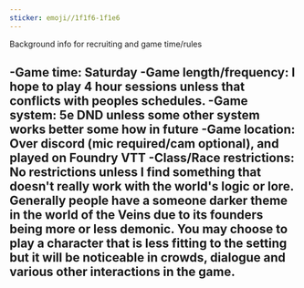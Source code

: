 ```yaml
---
sticker: emoji//1f1f6-1f1e6
---
```

Background info for recruiting and game time/rules

-Game time: Saturday 
-Game length/frequency: I hope to play 4 hour sessions unless that conflicts with peoples schedules. 
-Game system: 5e DND unless some other system works better some how in future
-Game location: Over discord (mic required/cam optional), and played on Foundry VTT
-Class/Race restrictions: No restrictions unless I find something that doesn't really work with the world's logic or lore. Generally people have a someone darker theme in the world of the Veins due to its founders being more or less demonic. You may choose to play a character that is less fitting to the setting but it will be noticeable in crowds, dialogue and various other interactions in the game. 
-

